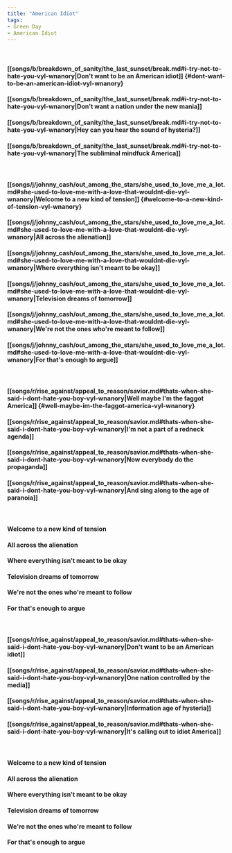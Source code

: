 ```yaml
---
title: "American Idiot"
tags:
- Green Day
- American Idiot
---
```

&nbsp;
#### [[songs/b/breakdown_of_sanity/the_last_sunset/break.md#i-try-not-to-hate-you-vyl-wnanory|Don't want to be an American idiot]] {#dont-want-to-be-an-american-idiot-vyl-wnanory}
#### [[songs/b/breakdown_of_sanity/the_last_sunset/break.md#i-try-not-to-hate-you-vyl-wnanory|Don't want a nation under the new mania]]
#### [[songs/b/breakdown_of_sanity/the_last_sunset/break.md#i-try-not-to-hate-you-vyl-wnanory|Hey can you hear the sound of hysteria?]]
#### [[songs/b/breakdown_of_sanity/the_last_sunset/break.md#i-try-not-to-hate-you-vyl-wnanory|The subliminal mindfuck America]]
&nbsp;
#### [[songs/j/johnny_cash/out_among_the_stars/she_used_to_love_me_a_lot.md#she-used-to-love-me-with-a-love-that-wouldnt-die-vyl-wnanory|Welcome to a new kind of tension]] {#welcome-to-a-new-kind-of-tension-vyl-wnanory}
#### [[songs/j/johnny_cash/out_among_the_stars/she_used_to_love_me_a_lot.md#she-used-to-love-me-with-a-love-that-wouldnt-die-vyl-wnanory|All across the alienation]]
#### [[songs/j/johnny_cash/out_among_the_stars/she_used_to_love_me_a_lot.md#she-used-to-love-me-with-a-love-that-wouldnt-die-vyl-wnanory|Where everything isn't meant to be okay]]
#### [[songs/j/johnny_cash/out_among_the_stars/she_used_to_love_me_a_lot.md#she-used-to-love-me-with-a-love-that-wouldnt-die-vyl-wnanory|Television dreams of tomorrow]]
#### [[songs/j/johnny_cash/out_among_the_stars/she_used_to_love_me_a_lot.md#she-used-to-love-me-with-a-love-that-wouldnt-die-vyl-wnanory|We're not the ones who're meant to follow]]
#### [[songs/j/johnny_cash/out_among_the_stars/she_used_to_love_me_a_lot.md#she-used-to-love-me-with-a-love-that-wouldnt-die-vyl-wnanory|For that's enough to argue]]
&nbsp;
#### [[songs/r/rise_against/appeal_to_reason/savior.md#thats-when-she-said-i-dont-hate-you-boy-vyl-wnanory|Well maybe I'm the faggot America]] {#well-maybe-im-the-faggot-america-vyl-wnanory}
#### [[songs/r/rise_against/appeal_to_reason/savior.md#thats-when-she-said-i-dont-hate-you-boy-vyl-wnanory|I'm not a part of a redneck agenda]]
#### [[songs/r/rise_against/appeal_to_reason/savior.md#thats-when-she-said-i-dont-hate-you-boy-vyl-wnanory|Now everybody do the propaganda]]
#### [[songs/r/rise_against/appeal_to_reason/savior.md#thats-when-she-said-i-dont-hate-you-boy-vyl-wnanory|And sing along to the age of paranoia]]
&nbsp;
#### Welcome to a new kind of tension
#### All across the alienation
#### Where everything isn't meant to be okay
#### Television dreams of tomorrow
#### We're not the ones who're meant to follow
#### For that's enough to argue
&nbsp;
#### [[songs/r/rise_against/appeal_to_reason/savior.md#thats-when-she-said-i-dont-hate-you-boy-vyl-wnanory|Don't want to be an American idiot]]
#### [[songs/r/rise_against/appeal_to_reason/savior.md#thats-when-she-said-i-dont-hate-you-boy-vyl-wnanory|One nation controlled by the media]]
#### [[songs/r/rise_against/appeal_to_reason/savior.md#thats-when-she-said-i-dont-hate-you-boy-vyl-wnanory|Information age of hysteria]]
#### [[songs/r/rise_against/appeal_to_reason/savior.md#thats-when-she-said-i-dont-hate-you-boy-vyl-wnanory|It's calling out to idiot America]]
&nbsp;
#### Welcome to a new kind of tension
#### All across the alienation
#### Where everything isn't meant to be okay
#### Television dreams of tomorrow
#### We're not the ones who're meant to follow
#### For that's enough to argue

